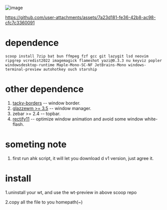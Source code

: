 ![image](https://github.com/user-attachments/assets/01a97d05-2d68-4a81-b526-0fd99062c2d9)


https://github.com/user-attachments/assets/7a23d181-fe36-42b8-ac98-cfc7c3360091



# dependence
```pwsh
scoop install 7zip bat bun ffmpeg fzf gcc git lazygit lsd neovim ripgrep vcredist2022 imagemagick flameshot yazi@0.3.3 nu keyviz popler windowsdesktop-runtime Maple-Mono-SC-NF JetBrains-Mono windows-terminal-preview autohotkey ouch starship

```
# other dependence
1. [tacky-borders](https://github.com/lukeyou05/tacky-borders) -- window border.
2. [glazzewm >= 3.5](https://github.com/glzr-io/glazewm) -- window manager.
3. zebar >= 2.4 -- topbar.
4. [rectify11](https://github.com/Rectify11/Installer) -- optimize window animation and avoid some window white-flash.

# someting note
1. first run ahk script, it will let you download d v1 version, just agree it.

# install  
1.uninstall your wt, and use the wt-preview in above scoop repo 

2.copy all the file to you homepath(~)
